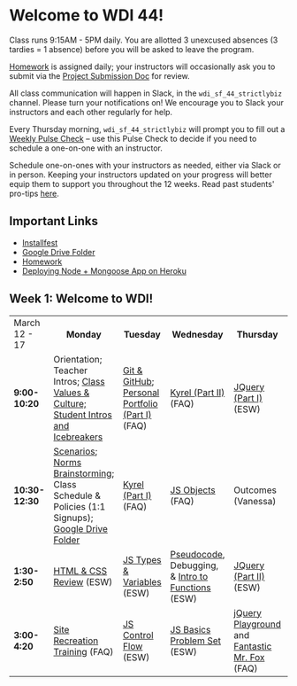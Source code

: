 <h1>Welcome to WDI 44!</h1>

Class runs 9:15AM - 5PM daily. You are allotted 3 unexcused absences (3 tardies = 1 absence) before you will be asked to leave the program.

<a href="homework.md">Homework</a> is assigned daily; your instructors will occasionally ask you to submit via the <a href="https://docs.google.com/spreadsheets/d/1Phbzp7kwryUhv3C7con25LoUYU8yEoHw7K5-dLSvOnU/edit?usp=sharing">Project Submission Doc</a> for review.

All class communication will happen in Slack, in the `wdi_sf_44_strictlybiz` channel. Please turn your notifications on! We encourage you to Slack your instructors and each other regularly for help. 

Every Thursday morning, `wdi_sf_44_strictlybiz` will prompt you to fill out a <a href="https://goo.gl/forms/UPjmSkD0RBhNKgW32">Weekly Pulse Check</a> – use this Pulse Check to decide if you need to schedule a one-on-one with an instructor.

Schedule one-on-ones with your instructors as needed, either via Slack or in person. Keeping your instructors updated on your progress will better equip them to support you throughout the 12 weeks. Read past students' pro-tips <a href="pro-tips.md">here</a>.

## Important Links
- <a href="https://github.com/SF-WDI-LABS/installfest">Installfest</a>
- <a href="https://drive.google.com/open?id=1bhe0fjylaZnq19-NYTrNO3unhxZJQnXV">Google Drive Folder</a>
- <a href="homework.md">Homework</a>
- <a href="https://github.com/SF-WDI-LABS/shared_modules/blob/master/how-to/heroku-mean-stack-deploy.md">Deploying Node + Mongoose App on Heroku</a>

## Week 1: Welcome to WDI!
<table>
  <tr>
    <td>March 12 - 17</td>
    <th>Monday</th>
    <th>Tuesday</th>
    <th>Wednesday</th>
    <th>Thursday</th>
    <th>Friday</th>
  </tr>
  <tr>
    <td><strong>9:00-10:20</strong></td>
    <td> <!-- Week 1 - Monday Morning 1 -->
      Orientation; Teacher Intros; <a href="https://drive.google.com/open?id=1N64hBZPXB3dfKO7C1gmCaB80KP3R5ziyoAthBebQaVk">Class Values & Culture; Student Intros and Icebreakers
    </td>
    <td> <!-- Week 1 - Tuesday Morning 1 -->
      <a href="https://github.com/SF-WDI-LABS/git-github">Git & GitHub</a>; <a href="https://github.com/sf-wdi-44/personal-portfolio">Personal Portfolio (Part I)</a> (FAQ)
    </td>
    <td> <!-- Week 1 - Wednesday Morning 1 -->
      <a href="https://github.com/sf-wdi-40/kyrel">Kyrel (Part II)</a> (FAQ)
    </td>
    <td> <!-- Week 1 - Thursday Morning 1 -->
      <a href="https://github.com/sf-wdi-40/jquery-part-1">JQuery (Part I)</a> (ESW)
    </td>
    <td> <!-- Week 1 - Friday Morning 1 -->
    JS Whiteboarding
    </td>
  </tr>
  <tr>
    <td><strong>10:30-12:30</strong></td>
    <td> <!-- Week 1 - Monday Morning 2 -->
     <a href="https://docs.google.com/a/generalassemb.ly/document/d/1720LKs3k40cE1HM5rJD2pvAhmr_861eLukfJguKjVP8/edit?usp=sharing">Scenarios</a>;  <a href="https://docs.google.com/a/generalassemb.ly/document/d/1kt_e_XWvdnZ01eJIBIx99MXE9v--llD1dV6gkWt0aII/edit?usp=sharing">Norms Brainstorming</a>; </a>
      Class Schedule & Policies (1:1 Signups); <a href="https://drive.google.com/open?id=1bhe0fjylaZnq19-NYTrNO3unhxZJQnXV">Google Drive Folder</a>
    </td>
    <td> <!-- Week 1 - Tuesday Morning 2 -->
      <a href="https://github.com/sf-wdi-40/kyrel">Kyrel (Part I)</a> (FAQ)
    </td>
    <td> <!-- Week 1 - Wednesday Morning 2 -->
      <a href="https://github.com/SF-WDI-LABS/js-objects">JS Objects</a> (FAQ)
    </td>
    <td> <!-- Week 1 - Thursday Morning 2 -->
      Outcomes (Vanessa)
    </td>
    <td> <!-- Week 1 - Friday Morning 2 -->
      <a href="https://github.com/sf-wdi-40/kyrel">Kyrel (Part III)</a> (FAQ)
    </td>
  </tr>
  <tr>
    <td><strong>1:30-2:50</strong></td>
    <td> <!-- Week 1 - Monday Afternoon 1 -->
      <a href="https://github.com/sf-wdi-40/html-css-review">HTML & CSS Review</a> (ESW)
    </td>
    <td> <!-- Week 1 - Tuesday Afternoon 1 -->
      <a href="https://github.com/SF-WDI-LABS/js-data-types">JS Types & Variables</a> (ESW)
    </td>
    <td> <!-- Week 1 - Wednesday Afternoon 1 -->
      <a href="https://github.com/sf-wdi-40/pseudocode">Pseudocode</a>, Debugging, & <a href="https://docs.google.com/presentation/d/1oBOGiupBqTXT_Xd1HJuMYunU295vkDBfnmVUL6vLjDg/edit?usp=sharing">Intro to Functions</a> (ESW)
    </td>
    <td> <!-- Week 1 - Thursday Afternoon 1 -->
      <a href="https://github.com/sf-wdi-40/jquery-part-2">JQuery (Part II)</a> (ESW)
    </td>
    <td> <!-- Week 1 - Friday Afternoon 1 / Weekend Lab -->
      <a href="https://github.com/SF-WDI-LABS/bootstrap">Bootstrap</a> & Grid (ESW)
    </td>
  </tr>
  <tr>
    <td><strong>3:00-4:20</strong></td>
    <td> <!-- Week 1 - Monday Afternoon 2 -->
      <a href="https://github.com/SF-WDI-LABS/site-recreation">Site Recreation Training</a> (FAQ)
    </td>
    <td> <!-- Week 1 - Tuesday Afternoon 2 -->
      <a href="https://github.com/SF-WDI-LABS/js-control-flow">JS Control Flow</a> (ESW)
    </td>
    <td> <!-- Week 1 - Wednesday Afternoon 2 -->
      <a href="https://github.com/SF-WDI-LABS/problem-set-js-basics">JS Basics Problem Set</a> (ESW)
    </td>
    <td> <!-- Week 1 - Thursday Afternoon 2 -->
      <a href="https://github.com/SF-WDI-LABS/jquery-playground-lab">jQuery Playground</a> and <a href="https://github.com/SF-WDI-LABS/json-to-html-with-mr-fox">Fantastic Mr. Fox</a> (FAQ)
    </td>
    <td> <!-- Week 1 - Friday Afternoon 2 / Weekend Lab -->
      <a href="https://github.com/sf-wdi-44/personal-portfolio/blob/master/part-2.md">Intro to Portfolio (Part II)</a> (FAQ)
    </td>
  </tr>
</table>
